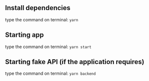 ## Install dependencies

type the command on terminal: `yarn`

## Starting app

type the command on terminal: `yarn start`

## Starting fake API (if the application requires)

type the command on terminal: `yarn backend`
